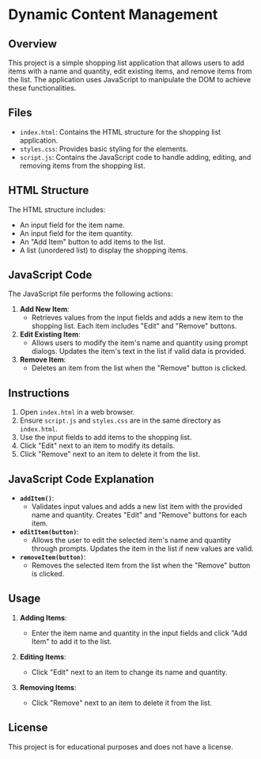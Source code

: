 # Dynamic Content Management

## Overview
This project is a simple shopping list application that allows users to add items with a name and quantity, edit existing items, and remove items from the list. The application uses JavaScript to manipulate the DOM to achieve these functionalities.

## Files
- `index.html`: Contains the HTML structure for the shopping list application.
- `styles.css`: Provides basic styling for the elements.
- `script.js`: Contains the JavaScript code to handle adding, editing, and removing items from the shopping list.

## HTML Structure
The HTML structure includes:
- An input field for the item name.
- An input field for the item quantity.
- An "Add Item" button to add items to the list.
- A list (unordered list) to display the shopping items.

## JavaScript Code
The JavaScript file performs the following actions:
1. **Add New Item**:
   - Retrieves values from the input fields and adds a new item to the shopping list. Each item includes "Edit" and "Remove" buttons.
2. **Edit Existing Item**:
   - Allows users to modify the item's name and quantity using prompt dialogs. Updates the item's text in the list if valid data is provided.
3. **Remove Item**:
   - Deletes an item from the list when the "Remove" button is clicked.

## Instructions
1. Open `index.html` in a web browser.
2. Ensure `script.js` and `styles.css` are in the same directory as `index.html`.
3. Use the input fields to add items to the shopping list.
4. Click "Edit" next to an item to modify its details.
5. Click "Remove" next to an item to delete it from the list.

## JavaScript Code Explanation
- **`addItem()`**:
  - Validates input values and adds a new list item with the provided name and quantity. Creates "Edit" and "Remove" buttons for each item.
- **`editItem(button)`**:
  - Allows the user to edit the selected item's name and quantity through prompts. Updates the item in the list if new values are valid.
- **`removeItem(button)`**:
  - Removes the selected item from the list when the "Remove" button is clicked.

## Usage
1. **Adding Items**:
   - Enter the item name and quantity in the input fields and click "Add Item" to add it to the list.

2. **Editing Items**:
   - Click "Edit" next to an item to change its name and quantity.

3. **Removing Items**:
   - Click "Remove" next to an item to delete it from the list.

## License
This project is for educational purposes and does not have a license.
